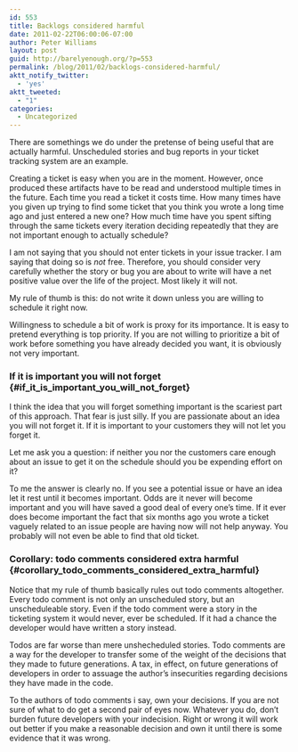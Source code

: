 ```yaml
---
id: 553
title: Backlogs considered harmful
date: 2011-02-22T06:00:06-07:00
author: Peter Williams
layout: post
guid: http://barelyenough.org/?p=553
permalink: /blog/2011/02/backlogs-considered-harmful/
aktt_notify_twitter:
  - 'yes'
aktt_tweeted:
  - "1"
categories:
  - Uncategorized
---
```

There are somethings we do under the pretense of being useful that are actually harmful. Unscheduled stories and bug reports in your ticket tracking system are an example.

Creating a ticket is easy when you are in the moment. However, once produced these artifacts have to be read and understood multiple times in the future. Each time you read a ticket it costs time. How many times have you given up trying to find some ticket that you think you wrote a long time ago and just entered a new one? How much time have you spent sifting through the same tickets every iteration deciding repeatedly that they are not important enough to actually schedule?

I am not saying that you should not enter tickets in your issue tracker. I am saying that doing so is _not_ free. Therefore, you should consider very carefully whether the story or bug you are about to write will have a net positive value over the life of the project. Most likely it will not.

My rule of thumb is this: do not write it down unless you are willing to schedule it right now.

Willingness to schedule a bit of work is proxy for its importance. It is easy to pretend everything is top priority. If you are not willing to prioritize a bit of work before something you have already decided you want, it is obviously not very important.

### If it is important you will not forget {#if_it_is_important_you_will_not_forget}

I think the idea that you will forget something important is the scariest part of this approach. That fear is just silly. If you are passionate about an idea you will not forget it. If it is important to your customers they will not let you forget it.

Let me ask you a question: if neither you nor the customers care enough about an issue to get it on the schedule should you be expending effort on it?

To me the answer is clearly no. If you see a potential issue or have an idea let it rest until it becomes important. Odds are it never will become important and you will have saved a good deal of every one&#8217;s time. If it ever does become important the fact that six months ago you wrote a ticket vaguely related to an issue people are having now will not help anyway. You probably will not even be able to find that old ticket.

### Corollary: todo comments considered extra harmful {#corollary_todo_comments_considered_extra_harmful}

Notice that my rule of thumb basically rules out todo comments altogether. Every todo comment is not only an unscheduled story, but an unscheduleable story. Even if the todo comment were a story in the ticketing system it would never, ever be scheduled. If it had a chance the developer would have written a story instead.

Todos are far worse than mere unshecheduled stories. Todo comments are a way for the developer to transfer some of the weight of the decisions that they made to future generations. A tax, in effect, on future generations of developers in order to assuage the author&#8217;s insecurities regarding decisions they have made in the code.

To the authors of todo comments i say, own your decisions. If you are not sure of what to do get a second pair of eyes now. Whatever you do, don&#8217;t burden future developers with your indecision. Right or wrong it will work out better if you make a reasonable decision and own it until there is some evidence that it was wrong.